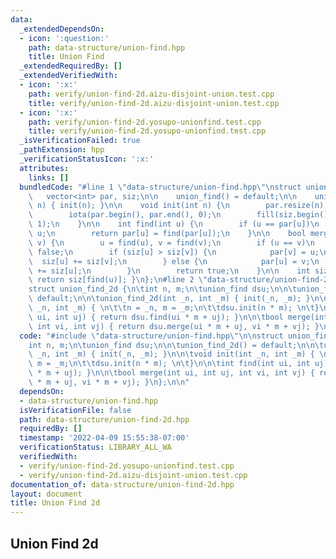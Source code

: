 ```yaml
---
data:
  _extendedDependsOn:
  - icon: ':question:'
    path: data-structure/union-find.hpp
    title: Union Find
  _extendedRequiredBy: []
  _extendedVerifiedWith:
  - icon: ':x:'
    path: verify/union-find-2d.aizu-disjoint-union.test.cpp
    title: verify/union-find-2d.aizu-disjoint-union.test.cpp
  - icon: ':x:'
    path: verify/union-find-2d.yosupo-unionfind.test.cpp
    title: verify/union-find-2d.yosupo-unionfind.test.cpp
  _isVerificationFailed: true
  _pathExtension: hpp
  _verificationStatusIcon: ':x:'
  attributes:
    links: []
  bundledCode: "#line 1 \"data-structure/union-find.hpp\"\nstruct union_find {\n \
    \   vector<int> par, siz;\n\n    union_find() = default;\n\n    union_find(int\
    \ n) { init(n); }\n\n    void init(int n) {\n        par.resize(n);\n        siz.resize(n);\n\
    \        iota(par.begin(), par.end(), 0);\n        fill(siz.begin(), siz.end(),\
    \ 1);\n    }\n\n    int find(int u) {\n        if (u == par[u])\n            return\
    \ u;\n        return par[u] = find(par[u]);\n    }\n\n    bool merge(int u, int\
    \ v) {\n        u = find(u), v = find(v);\n        if (u == v)\n            return\
    \ false;\n        if (siz[u] > siz[v]) {\n            par[v] = u;\n          \
    \  siz[u] += siz[v];\n        } else {\n            par[u] = v;\n            siz[v]\
    \ += siz[u];\n        }\n        return true;\n    }\n\n    int size(int u) {\
    \ return siz[find(u)]; }\n};\n#line 2 \"data-structure/union-find-2d.hpp\"\n\n\
    struct union_find_2d {\n\tint n, m;\n\tunion_find dsu;\n\n\tunion_find_2d() =\
    \ default;\n\n\tunion_find_2d(int _n, int _m) { init(_n, _m); }\n\n\tvoid init(int\
    \ _n, int _m) { \n\t\tn = _n, m = _m;\n\t\tdsu.init(n * m); \n\t}\n\n\tint find(int\
    \ ui, int uj) { return dsu.find(ui * m + uj); }\n\n\tbool merge(int ui, int uj,\
    \ int vi, int vj) { return dsu.merge(ui * m + uj, vi * m + vj); }\n};\n\n"
  code: "#include \"data-structure/union-find.hpp\"\n\nstruct union_find_2d {\n\t\
    int n, m;\n\tunion_find dsu;\n\n\tunion_find_2d() = default;\n\n\tunion_find_2d(int\
    \ _n, int _m) { init(_n, _m); }\n\n\tvoid init(int _n, int _m) { \n\t\tn = _n,\
    \ m = _m;\n\t\tdsu.init(n * m); \n\t}\n\n\tint find(int ui, int uj) { return dsu.find(ui\
    \ * m + uj); }\n\n\tbool merge(int ui, int uj, int vi, int vj) { return dsu.merge(ui\
    \ * m + uj, vi * m + vj); }\n};\n\n"
  dependsOn:
  - data-structure/union-find.hpp
  isVerificationFile: false
  path: data-structure/union-find-2d.hpp
  requiredBy: []
  timestamp: '2022-04-09 15:55:38-07:00'
  verificationStatus: LIBRARY_ALL_WA
  verifiedWith:
  - verify/union-find-2d.yosupo-unionfind.test.cpp
  - verify/union-find-2d.aizu-disjoint-union.test.cpp
documentation_of: data-structure/union-find-2d.hpp
layout: document
title: Union Find 2d
---
```


## Union Find 2d